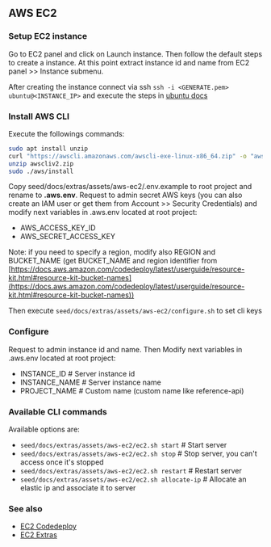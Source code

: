 ## AWS EC2

### Setup EC2 instance

Go to EC2 panel and click on Launch instance. 
Then follow the default steps to create a instance. At this point extract instance id and name from EC2 panel >> Instance submenu.

After creating the instance connect via ssh `ssh -i <GENERATE.pem> ubuntu@<INSTANCE_IP>`  and execute the steps in [ubuntu docs](../210_deploy_ubuntu.md)

### Install AWS CLI

Execute the followings commands:

```bash
sudo apt install unzip
curl "https://awscli.amazonaws.com/awscli-exe-linux-x86_64.zip" -o "awscliv2.zip"
unzip awscliv2.zip
sudo ./aws/install
```

Copy seed/docs/extras/assets/aws-ec2/.env.example to root project and rename to **.aws.env**.
Request to admin secret AWS keys (you can also create an IAM user or get them from Account >> Security Credentials) and modify next variables in .aws.env located at root project:
-   AWS_ACCESS_KEY_ID
-   AWS_SECRET_ACCESS_KEY

Note: if you need to specify a region, modify also REGION and BUCKET_NAME (get BUCKET_NAME and region identifier from [https://docs.aws.amazon.com/codedeploy/latest/userguide/resource-kit.html#resource-kit-bucket-names](https://docs.aws.amazon.com/codedeploy/latest/userguide/resource-kit.html#resource-kit-bucket-names))

Then execute `seed/docs/extras/assets/aws-ec2/configure.sh` to set cli keys

### Configure

Request to admin instance id and name. Then Modify next variables in .aws.env located at root project:
-   INSTANCE_ID # Server instance id
-   INSTANCE_NAME # Server instance name
-   PROJECT_NAME # Custom name (custom name like reference-api)

### Available CLI commands

Available options are:

-   `seed/docs/extras/assets/aws-ec2/ec2.sh start` # Start server
-   `seed/docs/extras/assets/aws-ec2/ec2.sh stop` # Stop server, you can't access once it's stopped
-   `seed/docs/extras/assets/aws-ec2/ec2.sh restart` # Restart server
-   `seed/docs/extras/assets/aws-ec2/ec2.sh allocate-ip` # Allocate an elastic ip and associate it to server

### See also

-   [EC2 Codedeploy](231_deploy_ec2_codedeploy.md)
-   [EC2 Extras](232_deploy_ec2_extras.md)